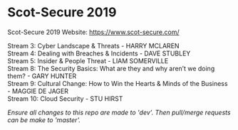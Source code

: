 # Scot-Secure 2019
Scot-Secure 2019
Website: https://www.scot-secure.com/

Stream 3: Cyber Landscape & Threats - HARRY MCLAREN  
Stream 4: Dealing with Breaches & Incidents - DAVE STUBLEY  
Stream 5: Insider & People Threat - LIAM SOMERVILLE  
Stream 8: The Security Basics: What are they and why aren’t we doing them? - GARY HUNTER  
Stream 9: Cultural Change: How to Win the Hearts & Minds of the Business - MAGGIE DE JAGER  
Stream 10: Cloud Security - STU HIRST  

*Ensure all changes to this repo are made to 'dev'. Then pull/merge requests can be make to 'master'.*